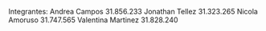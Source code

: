 Integrantes: 
Andrea Campos 31.856.233 
Jonathan Tellez 31.323.265
Nicola Amoruso 31.747.565
Valentina Martinez 31.828.240 
